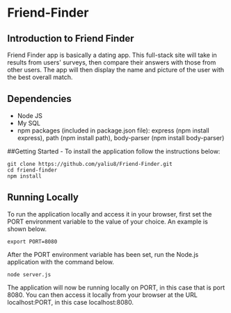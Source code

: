 # Friend-Finder

## Introduction to Friend Finder
Friend Finder app is basically a dating app. This full-stack site will take in results from users' surveys, then compare their answers with those from other users. The app will then display the name and picture of the user with the best overall match.

## Dependencies
* Node JS
* My SQL
* npm packages (included in package.json file): express (npm install express), path (npm install path), body-parser (npm install body-parser)

##Getting Started - To install the application follow the instructions below:

```
git clone https://github.com/yaliu8/Friend-Finder.git
cd friend-finder
npm install
```

## Running Locally
To run the application locally and access it in your browser, first set the PORT environment variable to the value of your choice. An example is shown below.

```
export PORT=8080
```

After the PORT environment variable has been set, run the Node.js application with the command below.

```
node server.js
```

The application will now be running locally on PORT, in this case that is port 8080. You can then access it locally from your browser at the URL localhost:PORT, in this case localhost:8080.

```
